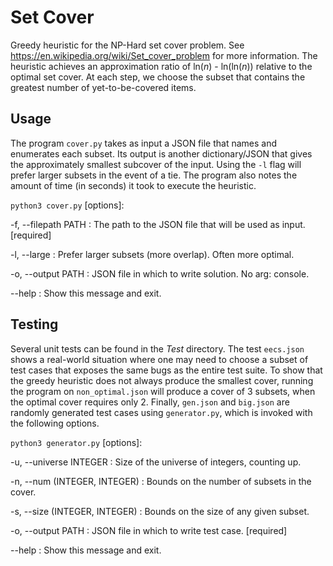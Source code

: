 # Set Cover

Greedy heuristic for the NP-Hard set cover problem. See <https://en.wikipedia.org/wiki/Set_cover_problem> for more information. The heuristic achieves an approximation ratio of ln(*n*) - ln(ln(*n*)) relative to the optimal set cover. At each step, we choose the subset that contains the greatest number of yet-to-be-covered items.

## Usage

The program `cover.py` takes as input a JSON file that names and enumerates each subset. Its output is another dictionary/JSON that gives the approximately smallest subcover of the input. Using the `-l` flag will prefer larger subsets in the event of a tie. The program also notes the amount of time (in seconds) it took to execute the heuristic.

`python3 cover.py` [options]:

  -f, --filepath PATH : The path to the JSON file that will be used as input. [required]

  -l, --large : Prefer larger subsets (more overlap). Often more optimal.

  -o, --output PATH : JSON file in which to write solution. No arg: console.

  --help : Show this message and exit.

## Testing

Several unit tests can be found in the *Test* directory. The test `eecs.json` shows a real-world situation where one may need to choose a subset of test cases that exposes the same bugs as the entire test suite. To show that the greedy heuristic does not always produce the smallest cover, running the program on `non_optimal.json` will produce a cover of 3 subsets, when the optimal cover requires only 2. Finally, `gen.json` and `big.json` are randomly generated test cases using `generator.py`, which is invoked with the following options.

`python3 generator.py` [options]:

  -u, --universe INTEGER : Size of the universe of integers, counting up.

  -n, --num (INTEGER, INTEGER) : Bounds on the number of subsets in the cover.

  -s, --size (INTEGER, INTEGER) : Bounds on the size of any given subset.

  -o, --output PATH : JSON file in which to write test case. [required]

  --help : Show this message and exit.
